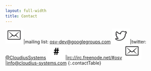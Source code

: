 ```yaml
---
layout: full-width
title: Contact
---
```


![mailing list](images/envlope.jpg)|mailing list: [osv-dev@googlegroups.com](mailto:osv-dev@googlegroups.com)
![mailing list](images/birdy.jpg)|twitter: [@CloudiusSystems](http://twitter.com/CloudiusSystems)
![mailing list](images/semllcon.jpg)|[irc://irc.freenode.net/#osv](irc://irc.freenode.net/#osv)
![mailing list](images/envlope.jpg)|[info@cloudius-systems.com](mailto:info@cloudius-systems.com)
{:.contactTable}
